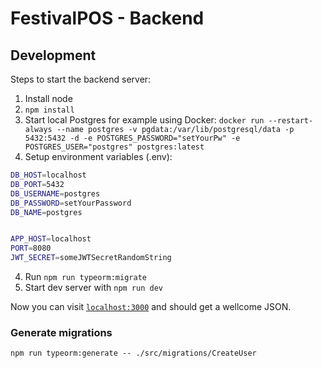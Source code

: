 # FestivalPOS - Backend

## Development

Steps to start the backend server:

1. Install node
2. `npm install`
3. Start local Postgres for example using Docker:
`docker run --restart-always --name postgres -v pgdata:/var/lib/postgresql/data -p 5432:5432 -d -e POSTGRES_PASSWORD="setYourPw" -e POSTGRES_USER="postgres" postgres:latest`
3. Setup environment variables (.env):

```bash
DB_HOST=localhost
DB_PORT=5432
DB_USERNAME=postgres
DB_PASSWORD=setYourPassword
DB_NAME=postgres


APP_HOST=localhost
PORT=8080
JWT_SECRET=someJWTSecretRandomString
```

4. Run `npm run typeorm:migrate`
5. Start dev server with `npm run dev`

Now you can visit [`localhost:3000`](http://localhost:3000) and should get a wellcome JSON.

### Generate migrations
`npm run typeorm:generate -- ./src/migrations/CreateUser`